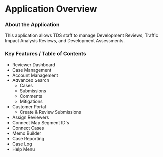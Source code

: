 # Application Overview

### About the Application

This application allows TDS staff to manage Development Reviews, Traffic Impact Analysis Reviews, and Development Assessments.

### Key Features / Table of Contents

* Reviewer Dashboard
* Case Management
* Account Management
* Advanced Search
  * Cases
  * Submissions
  * Comments
  * Mitigations
* Customer Portal
  * Create & Review Submissions
* Assign Reviewers
* Connect Map Segment ID's
* Connect Cases
* Memo Builder
* Case Reporting
* Case Log
* Help Menu

